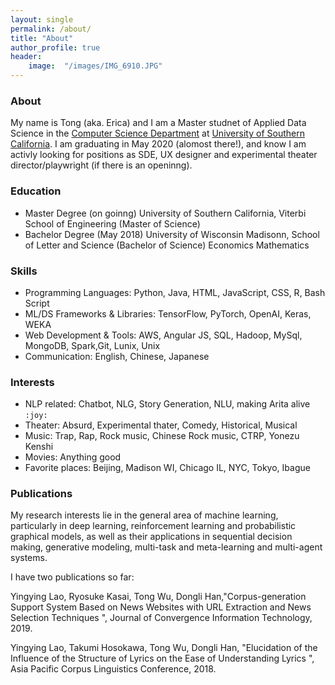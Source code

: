 ```yaml
---
layout: single
permalink: /about/
title: "About"
author_profile: true
header:
    image:  "/images/IMG_6910.JPG"
---
```


### About

My name is Tong (aka. Erica) and I am a Master studnet of Applied Data Science in the [Computer Science Department](https://viterbischool.usc.edu/academics/) at [University of Southern California](https://www.usc.edu/). I am graduating in May 2020 (alomost there!), and know I am activly looking for positions as SDE, UX designer and experimental theater director/playwright (if there is an openinng). 

### Education
* Master Degree (on goinng)
    University of Southern California, Viterbi School of Engineering (Master of Science)
* Bachelor Degree (May 2018)
    University of Wisconsin Madisonn, School of Letter and Science (Bachelor of Science)
    Economics 
    Mathematics

### Skills
* Programming Languages: Python, Java, HTML, JavaScript, CSS, R, Bash Script
* ML/DS Frameworks & Libraries: TensorFlow, PyTorch, OpenAI, Keras, WEKA
* Web Development & Tools: AWS, Angular JS, SQL, Hadoop, MySql, MongoDB, Spark,Git, Lunix, Unix
* Communication: English, Chinese, Japanese


### Interests
* NLP related: Chatbot, NLG, Story Generation, NLU, making Arita alive `:joy:`
* Theater: Absurd, Experimental thater, Comedy, Historical, Musical
* Music: Trap, Rap, Rock music, Chinese Rock music, CTRP, Yonezu Kenshi
* Movies: Anything good
* Favorite places: Beijing, Madison WI, Chicago IL, NYC, Tokyo, Ibague

### Publications

My research interests lie in the general area of machine learning, particularly in deep learning, reinforcement learning and probabilistic graphical models, as well as their applications in sequential decision making, generative modeling, multi-task and meta-learning and multi-agent systems.

I have two publications so far:

Yingying Lao, Ryosuke Kasai, Tong Wu, Dongli Han,"Corpus-generation Support System Based on News Websites with URL Extraction and News Selection Techniques ", Journal of Convergence Information Technology, 2019.

Yingying Lao, Takumi Hosokawa, Tong Wu, Dongli Han, "Elucidation of the Influence of the Structure of Lyrics on the Ease of Understanding Lyrics ", Asia Pacific Corpus Linguistics Conference, 2018.


